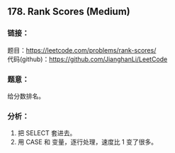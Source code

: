 ## 178. Rank Scores (Medium)

### **链接**：
题目：https://leetcode.com/problems/rank-scores/  
代码(github)：https://github.com/JianghanLi/LeetCode

### **题意**：
给分数排名。

### **分析**：

1. 把 SELECT 套进去。
2. 用 CASE 和 变量，逐行处理，速度比 1 变了很多。


